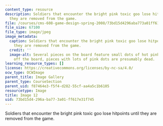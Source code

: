 ```yaml
---
content_type: resource
description: Soldiers that encounter the bright pink toxic goo lose hitpoints until
  they are removed from the game.
file: /courses/cms-608-game-design-spring-2008/73bd15d4296aba773a01ff617e31f745_12.jpg
file_size: 67100
file_type: image/jpeg
image_metadata:
  caption: Soldiers that encounter the bright pink toxic goo lose hitpoints until
    they are removed from the game.
  credit: ''
  image-alt: Several pieces on the board feature small dots of hot pink goo on them;
    off the board, pieces with lots of pink dots are presumably dead.
learning_resource_types: []
license: https://creativecommons.org/licenses/by-nc-sa/4.0/
ocw_type: OCWImage
parent_title: Image Gallery
parent_type: CourseSection
parent_uid: f87464e3-f5f4-d282-55cf-aa4a5c1b6105
resourcetype: Image
title: Image 12
uid: 73bd15d4-296a-ba77-3a01-ff617e31f745
---
```

Soldiers that encounter the bright pink toxic goo lose hitpoints until they are removed from the game.